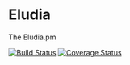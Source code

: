 Eludia
======

The Eludia.pm

[![Build Status](https://travis-ci.org/jonny64/eludia.svg?branch=cover)](https://travis-ci.org/jonny64/eludia)
[![Coverage Status](https://coveralls.io/repos/jonny64/eludia/badge.svg?branch=cover)](https://coveralls.io/r/jonny64/eludia)
